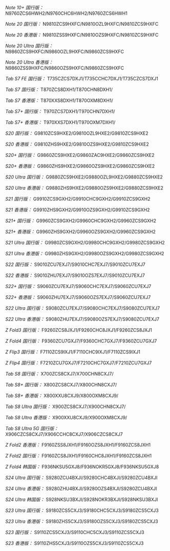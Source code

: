 *Note 10+ 国行版：*
N9760ZCS6HWH2/N9760CHC6HWH2/N9760ZCS6HWH1

*Note 20 国行版：*
N9810ZCS9HXFC/N9810OZL9HXFC/N9810ZCS9HXFC

*Note 20 香港版：*
N9810ZSS9HXFC/N9810OZS9HXFC/N9810ZCS9HXFC

*Note 20 Ultra 国行版：*
N9860ZCS9HXFC/N9860OZL9HXFC/N9860ZCS9HXFC

*Note 20 Ultra 香港版：*
N9860ZSS9HXFC/N9860OZS9HXFC/N9860ZCS9HXFC

*Tab S7 FE 国行版：*
T735CZCS7DXJ1/T735CCHC7DXJ1/T735CZCS7DXJ1

*Tab S7 国行版：*
T870ZCS8DXH1/T870CHN8DXH1/

*Tab S7 香港版：*
T870XXS8DXH1/T870OXM8DXH1/

*Tab S7+ 国行版：*
T970ZCS7DXH1/T970CHN7DXH1/

*Tab S7+ 香港版：*
T970XXS7DXH1/T970OXM7DXH1/

*S20 国行版：*
G9810ZCS9HXE2/G9810OZL9HXE2/G9810ZCS9HXE2

*S20 香港版：*
G9810ZHS9HXE2/G9810OZS9HXE2/G9810ZCS9HXE2

*S20+ 国行版：*
G9860ZCS9HXE2/G9860ZAC9HXE2/G9860ZCS9HXE2

*S20+ 香港版：*
G9860ZHS9HXE2/G9860OZS9HXE2/G9860ZCS9HXE2

*S20 Ultra 国行版：*
G9880ZCS9HXE2/G9880OZL9HXE2/G9880ZCS9HXE2

*S20 Ultra 香港版：*
G9880ZHS9HXE2/G9880OZS9HXE2/G9880ZCS9HXE2

*S21 国行版：*
G9910ZCS9GXH2/G9910CHC9GXH2/G9910ZCS9GXH2

*S21 香港版：*
G9910ZHS9GXH2/G9910OZS9GXH2/G9910ZCS9GXH2

*S21+ 国行版：*
G9960ZCS9GXH2/G9960CHC9GXH2/G9960ZCS9GXH2

*S21+ 香港版：*
G9960ZHS9GXH2/G9960OZS9GXH2/G9960ZCS9GXH2

*S21 Ultra 国行版：*
G9980ZCS9GXH2/G9980CHC9GXH2/G9980ZCS9GXH2

*S21 Ultra 香港版：*
G9980ZHS9GXH2/G9980OZS9GXH2/G9980ZCS9GXH2

*S22 国行版：*
S9010ZCU7EXJ7/S9010CHC7EXJ7/S9010ZCU7EXJ7

*S22 香港版：*
S9010ZHU7EXJ7/S9010OZS7EXJ7/S9010ZCU7EXJ7

*S22+ 国行版：*
S9060ZCU7EXJ7/S9060CHC7EXJ7/S9060ZCU7EXJ7

*S22+ 香港版：*
S9060ZHU7EXJ7/S9060OZS7EXJ7/S9060ZCU7EXJ7

*S22 Ultra 国行版：*
S9080ZCU7EXJ7/S9080CHC7EXJ7/S9080ZCU7EXJ7

*S22 Ultra 香港版：*
S9080ZHU7EXJ7/S9080OZS7EXJ7/S9080ZCU7EXJ7

*Z Fold3 国行版：*
F9260ZCS8JXJ1/F9260CHC8JXJ1/F9260ZCS8JXJ1

*Z Fold4 国行版：*
F9360ZCU7GXJ7/F9360CHC7GXJ7/F9360ZCU7GXJ7

*Z Flip3 国行版：*
F7110ZCS9IXJ1/F7110CHC9IXJ1/F7110ZCS9IXJ1

*Z Flip4 国行版：*
F7210ZCU7GXJ7/F7210CHC7GXJ7/F7210ZCU7GXJ7

*Tab S8 国行版：*
X700ZCS8CXJ7/X700CHN8CXJ7/

*Tab S8+ 国行版：*
X800ZCS8CXJ7/X800CHN8CXJ7/

*Tab S8+ 香港版：*
X800XXU8CXJ9/X800OXM8CXJ9/

*Tab S8 Ultra 国行版：*
X900ZCS8CXJ7/X900CHN8CXJ7/

*Tab S8 Ultra 香港版：*
X900XXU8CXJ9/X900OXM8CXJ9/

*Tab S8 Ultra 5G 国行版：*
X906CZCS8CXJ7/X906CCHC8CXJ7/X906CZCS8CXJ7

*Z Fold2 香港版：*
F9160ZSS8JXH1/F9160OZS8JXH1/F9160ZCS8JXH1

*Z Fold2 国行版：*
F9160ZCS8JXH1/F9160CHC8JXH1/F9160ZCS8JXH1

*Z Fold4 韩国版：*
F936NKSU5GXJ8/F936NOKR5GXJ8/F936NKSU5GXJ8

*S24 Ultra 国行版：*
S9280ZCU4BXJI/S9280CHC4BXJI/S9280ZCU4BXJI

*S24 Ultra 香港版：*
S9280ZHU4BXJI/S9280OZS4BXJI/S9280ZCU4BXJI

*S24 Ultra 韩国版：*
S928NKSU3BXJI/S928NOKR3BXJI/S928NKSU3BXJI

*S23 Ultra 国行版：*
S9180ZCS5CXJ3/S9180CHC5CXJ3/S9180ZCS5CXJ3

*S23 Ultra 香港版：*
S9180ZHS5CXJ3/S9180OZS5CXJ3/S9180ZCS5CXJ3

*S23 国行版：*
S9110ZCS5CXJ3/S9110CHC5CXJ3/S9110ZCS5CXJ3

*S23 香港版：*
S9110ZHS5CXJ3/S9110OZS5CXJ3/S9110ZCS5CXJ3

